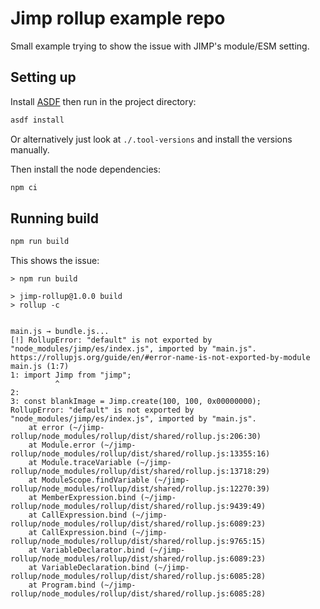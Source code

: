 # Jimp rollup example repo

Small example trying to show the issue with JIMP's module/ESM setting.

## Setting up

Install [ASDF](https://asdf-vm.com/) then run in the project directory:

```bash
asdf install
```

Or alternatively just look at `./.tool-versions` and install the versions manually.

Then install the node dependencies:

```bash
npm ci
```

## Running build

```bash
npm run build
```

This shows the issue:

```
> npm run build

> jimp-rollup@1.0.0 build
> rollup -c


main.js → bundle.js...
[!] RollupError: "default" is not exported by "node_modules/jimp/es/index.js", imported by "main.js".
https://rollupjs.org/guide/en/#error-name-is-not-exported-by-module
main.js (1:7)
1: import Jimp from "jimp";
          ^
2: 
3: const blankImage = Jimp.create(100, 100, 0x00000000);
RollupError: "default" is not exported by "node_modules/jimp/es/index.js", imported by "main.js".
    at error (~/jimp-rollup/node_modules/rollup/dist/shared/rollup.js:206:30)
    at Module.error (~/jimp-rollup/node_modules/rollup/dist/shared/rollup.js:13355:16)
    at Module.traceVariable (~/jimp-rollup/node_modules/rollup/dist/shared/rollup.js:13718:29)
    at ModuleScope.findVariable (~/jimp-rollup/node_modules/rollup/dist/shared/rollup.js:12270:39)
    at MemberExpression.bind (~/jimp-rollup/node_modules/rollup/dist/shared/rollup.js:9439:49)
    at CallExpression.bind (~/jimp-rollup/node_modules/rollup/dist/shared/rollup.js:6089:23)
    at CallExpression.bind (~/jimp-rollup/node_modules/rollup/dist/shared/rollup.js:9765:15)
    at VariableDeclarator.bind (~/jimp-rollup/node_modules/rollup/dist/shared/rollup.js:6089:23)
    at VariableDeclaration.bind (~/jimp-rollup/node_modules/rollup/dist/shared/rollup.js:6085:28)
    at Program.bind (~/jimp-rollup/node_modules/rollup/dist/shared/rollup.js:6085:28)
```